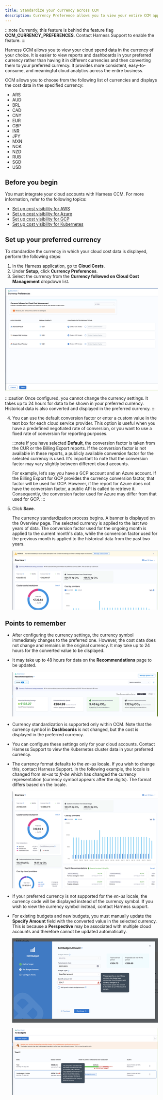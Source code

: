 ```yaml
---
title: Standardize your currency across CCM
description: Currency Preference allows you to view your entire CCM application in your preferred currency for different cloud providers. 
---
```



:::note
Currently, this feature is behind the feature flag **CCM_CURRENCY_PREFERENCES**. Contact Harness Support to enable the feature.
:::

Harness CCM allows you to view your cloud spend data in the currency of your choice. It is easier to view reports and dashboards in your preferred currency rather than having it in different currencies and then converting them to your preferred currency. It provides more consistent, easy-to-consume, and meaningful cloud analytics across the entire business. 

CCM allows you to choose from the following list of currencies and displays the cost data in the specified currency:

  - ARS
  - AUD
  - BRL
  - CAD
  - CNY
  - EUR
  - GBP
  - INR
  - JPY
  - MXN
  - NOK
  - NZD
  - RUB
  - SGD
  - USD

## Before you begin

You must integrate your cloud accounts with Harness CCM. For more information, refer to the following topics:

* [Set up cost visibility for AWS](../get-started/onboarding-guide/set-up-cost-visibility-for-aws.md)
* [Set up cost visibility for Azure](../get-started/onboarding-guide/set-up-cost-visibility-for-azure.md)
* [Set up cost visibility for GCP](../get-started/onboarding-guide/set-up-cost-visibility-for-gcp.md)
* [Set up cost visibility for Kubernetes](../get-started/onboarding-guide/set-up-cost-visibility-for-kubernetes.md)


## Set up your preferred currency 

To standardize the currency in which your cloud cost data is displayed, perform the following steps:

1. In the Harness application, go to **Cloud Costs**. 
2. Under **Setup**, click **Currency Preferences**.
3. Select the currency from the **Currency followed on Cloud Cost Management** dropdown list.

 ![](./static/currency-preference-settings.png)



:::caution
Once configured, you cannot change the currency settings. It takes up to 24 hours for data to be shown in your preferred currency. Historical data is also converted and displayed in the preferred currency.
:::

4. You can use the default conversion factor or enter a custom value in the text box for each cloud service provider. This option is useful when you have a predefined negotiated rate of conversion, or you want to use a fixed rate of conversion for reporting purposes.

  
    :::note
    If you have selected **Default**, the conversion factor is taken from the CUR or the Billing Export reports. If the conversion factor is not available in these reports, a publicly available conversion factor for the selected currency is used. It's important to note that the conversion factor may vary slightly between different cloud accounts.

    For example, let’s say you have a GCP account and an Azure account. If the Billing Export for GCP provides the currency conversion factor, that factor will be used for GCP. However, if the report for Azure does not have the conversion factor, a public API is called to retrieve it. Consequently, the conversion factor used for Azure may differ from that used for GCP.
    :::

5. Click **Save**. 
  
    The currency standardization process begins. A banner is displayed on the Overview page. The selected currency is applied to the last two years of data. The conversion factor used for the ongoing month is applied to the current month's data, while the conversion factor used for the previous month is applied to the historical data from the past two years.

    ![](./static/currency-preference-banner.png)



## Points to remember

* After configuring the currency settings, the currency symbol immediately changes to the preferred one. However, the cost data does not change and remains in the original currency. It may take up to 24 hours for the converted value to be displayed.
* It may take up to 48 hours for data on the **Recommendations** page to be updated.

  ![](./static/currency-preference-recommendations.png)

* Currency standardization is supported only within CCM. Note that the currency symbol in **Dashboards** is not changed, but the cost is displayed in the preferred currency.
* You can configure these settings only for your cloud accounts. Contact Harness Support to view the Kubernetes cluster data in your preferred currency.
* The currency format defaults to the _en-us_ locale. If you wish to change this, contact Harness Support.
  In the following example, the locale is changed from _en-us_ to _fr-be_ which has changed the currency representation (currency symbol appears after the digits).
  The format differs based on the locale.

    ![](./static/currency-preference-locale.png)


* If your preferred currency is not supported for the _en-us_ locale, the currency code will be displayed instead of the currency symbol. If you wish to view the currency symbol instead, contact Harness support.

* For existing budgets and new budgets, you must manually update the **Specify Amount** field with the converted value in the selected currency. This is because a **Perspective** may be associated with multiple cloud accounts and therefore cannot be updated automatically.

  ![](./static/budget-currency-preference-2.png)

  ![](./static/budget-screen-alert-currency-preference.png)



